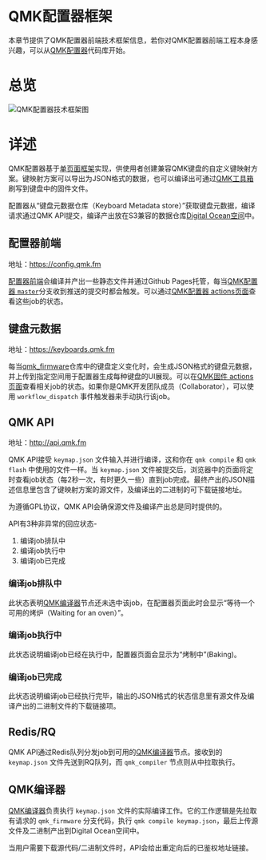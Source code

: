 # QMK配置器框架

<!---
  original document: 0.14.23:docs/configurator_architecture.md
  git diff 0.14.23 HEAD -- docs/configurator_architecture.md | cat
-->

本章节提供了QMK配置器前端技术框架信息，若你对QMK配置器前端工程本身感兴趣，可以从[QMK配置器](https://github.com/qmk/qmk_configurator)代码库开始。

# 总览

![QMK配置器技术框架图](configurator_diagram.svg)

# 详述

QMK配置器基于[单页面框架](https://en.wikipedia.org/wiki/Single-page_application)实现，供使用者创建兼容QMK键盘的自定义键映射方案。键映射方案可以导出为JSON格式的数据，也可以编译出可通过[QMK工具箱](https://github.com/qmk/qmk_toolbox)刷写到键盘中的固件文件。

配置器从“键盘元数据仓库（Keyboard Metadata store）”获取键盘元数据，编译请求通过QMK API提交，编译产出放在S3兼容的数据仓库[Digital Ocean空间](https://www.digitalocean.com/products/spaces/)中。

## 配置器前端

地址：<https://config.qmk.fm>

[配置器前端](https://config.qmk.fm)会编译并产出一些静态文件并通过Github Pages托管，每当[QMK配置器 `master`](https://github.com/qmk/qmk_configurator)分支收到推送的提交时都会触发。可以通过[QMK配置器 actions页面](https://github.com/qmk/qmk_configurator/actions/workflows/build.yml)查看这些job的状态。

## 键盘元数据

地址：<https://keyboards.qmk.fm>

每当[qmk_firmware](https://github.com/qmk/qmk_firmware)仓库中的键盘定义变化时，会生成JSON格式的键盘元数据，并上传到指定空间用于配置器生成每种键盘的UI展现。可以在[QMK固件 actions页面](https://github.com/qmk/qmk_firmware/actions/workflows/api.yml)查看相关job的状态。如果你是QMK开发团队成员（Collaborator），可以使用 `workflow_dispatch` 事件触发器来手动执行该job。

## QMK API

地址：<http://api.qmk.fm>

QMK API接受 `keymap.json` 文件输入并进行编译，这和你在 `qmk compile` 和 `qmk flash` 中使用的文件一样。当 `keymap.json` 文件被提交后，浏览器中的页面将定时查看job状态（每2秒一次，有时更久一些）直到job完成。最终产出的JSON描述信息里包含了键映射方案的源文件，及编译出的二进制的可下载链接地址。

为遵循GPL协议，QMK API会确保源文件及编译产出总是同时提供的。

API有3种非异常的回应状态-

1. 编译job排队中
2. 编译job执行中
3. 编译job已完成

### 编译job排队中

此状态表明[QMK编译器](#QMK编译器)节点还未选中该job，在配置器页面此时会显示“等待一个可用的烤炉（Waiting for an oven）”。

### 编译job执行中

此状态说明编译job已经在执行中，配置器页面会显示为“烤制中”(Baking)。

### 编译job已完成

此状态说明编译job已经执行完毕，输出的JSON格式的状态信息里有源文件及编译产出的二进制文件的下载链接项。

## Redis/RQ

QMK API通过Redis队列分发job到可用的[QMK编译器](#QMK编译器)节点。接收到的 `keymap.json` 文件先送到RQ队列，而 `qmk_compiler` 节点则从中拉取执行。

## QMK编译器

[QMK编译器](https://github.com/qmk/qmk_compiler)负责执行 `keymap.json` 文件的实际编译工作。它的工作逻辑是先拉取有请求的 `qmk_firmware` 分支代码，执行 `qmk compile keymap.json`，最后上传源文件及二进制产出到Digital Ocean空间中。

当用户需要下载源代码/二进制文件时，API会给出重定向后的已鉴权地址链接。
